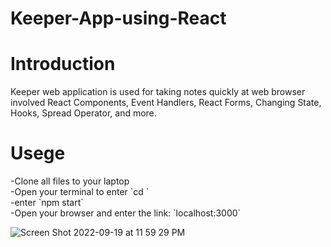 # Keeper-App-using-React
<h1>Introduction</h1>
Keeper web application is used for taking notes quickly at web browser involved React Components, Event Handlers, React Forms, Changing State, Hooks, Spread Operator, and more.

<h1>Usege</h1>
-Clone all files to your laptop <br />
-Open your terminal to enter `cd <the files folder url in your laptop>`<br />
-enter `npm start`<br />
-Open your browser and enter the link: `localhost:3000`<br />

![Screen Shot 2022-09-19 at 11 59 29 PM](https://user-images.githubusercontent.com/93065511/191164534-3e192b7d-ae1c-4dce-b6b2-aae948f8c005.png)
